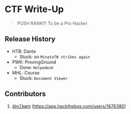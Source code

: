 # CTF Write-Up
> PUSH RANK!!! To be a Pro Hacker

## Release History
* HTB: Dante
    * Stuck: on `MinatoTW strikes again`
* PWK: ProvingGround
    * Done: `Helpedesk`
* MHL: Course
    * Stuck: `Document Viewer`


## Contributors
1. [@nΞkøni](https://twitter.com/nitrospection) (<https://app.hackthebox.com/users/1676380>)

<!-- Markdown link & img dfn's -->
[htb-image]: https://image.emojisky.com/535/12772535-middle.png
[htb-url]: https://app.hackthebox.com/
[walk-through]: https://github.com/n4igme/playground
